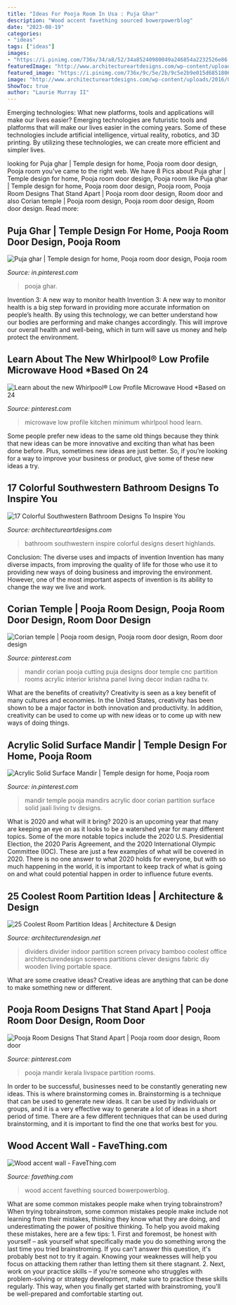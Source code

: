 ```yaml
---
title: "Ideas For Pooja Room In Usa : Puja Ghar"
description: "Wood accent favething sourced bowerpowerblog"
date: "2023-08-19"
categories:
- "ideas"
tags: ["ideas"]
images:
- "https://i.pinimg.com/736x/34/a8/52/34a85240980049a246854a2232526e86.jpg"
featuredImage: "http://www.architectureartdesigns.com/wp-content/uploads/2016/03/17-Colorful-Southwestern-Bathroom-Designs-To-Inspire-You-12.jpg"
featured_image: "https://i.pinimg.com/736x/9c/5e/2b/9c5e2b9e015d6851806f98535929a479--ikea-hacks-diy-pooja-mandir.jpg"
image: "http://www.architectureartdesigns.com/wp-content/uploads/2016/03/17-Colorful-Southwestern-Bathroom-Designs-To-Inspire-You-12.jpg"
ShowToc: true
author: "Laurie Murray II"
---
```



Emerging technologies: What new platforms, tools and applications will make our lives easier?
Emerging technologies are futuristic tools and platforms that will make our lives easier in the coming years. Some of these technologies include artificial intelligence, virtual reality, robotics, and 3D printing. By utilizing these technologies, we can create more efficient and simpler lives.

	

		
looking for Puja ghar | Temple design for home, Pooja room door design, Pooja room you've came to the right web. We have 8 Pics about Puja ghar | Temple design for home, Pooja room door design, Pooja room like Puja ghar | Temple design for home, Pooja room door design, Pooja room, Pooja Room Designs That Stand Apart | Pooja room door design, Room door and also Corian temple | Pooja room design, Pooja room door design, Room door design. Read more:
		
    
## Puja Ghar | Temple Design For Home, Pooja Room Door Design, Pooja Room

<img loading=lazy src="https://i.pinimg.com/736x/9c/5e/2b/9c5e2b9e015d6851806f98535929a479--ikea-hacks-diy-pooja-mandir.jpg" onerror="this.onerror=null;this.src='https://tse2.mm.bing.net/th?id=OIP.8m88Pm6e7O3I0-0NbzqiGQAAAA&amp;pid=15.1';" alt="Puja ghar | Temple design for home, Pooja room door design, Pooja room">

_Source: in.pinterest.com_

>pooja ghar. 

	

Invention 3: A new way to monitor health
Invention 3: A new way to monitor health is a big step forward in providing more accurate information on people’s health. By using this technology, we can better understand how our bodies are performing and make changes accordingly. This will improve our overall health and well-being, which in turn will save us money and help protect the environment.

    
## Learn About The New Whirlpool® Low Profile Microwave Hood *Based On 24

<img loading=lazy src="https://i.pinimg.com/736x/07/fd/99/07fd992424257d4a8893eee81e0068b7.jpg" onerror="this.onerror=null;this.src='https://tse3.mm.bing.net/th?id=OIP.qK2vNFVgXlUk1QRaajPx4wHaLH&amp;pid=15.1';" alt="Learn about the new Whirlpool® Low Profile Microwave Hood *Based on 24">

_Source: pinterest.com_

>microwave low profile kitchen minimum whirlpool hood learn. 

	

Some people prefer new ideas to the same old things because they think that new ideas can be more innovative and exciting than what has been done before. Plus, sometimes new ideas are just better. So, if you’re looking for a way to improve your business or product, give some of these new ideas a try.

    
## 17 Colorful Southwestern Bathroom Designs To Inspire You

<img loading=lazy src="http://www.architectureartdesigns.com/wp-content/uploads/2016/03/17-Colorful-Southwestern-Bathroom-Designs-To-Inspire-You-12.jpg" onerror="this.onerror=null;this.src='https://tse4.mm.bing.net/th?id=OIP.JPrGfBpFbWCoH5zBQWbmxwAAAA&amp;pid=15.1';" alt="17 Colorful Southwestern Bathroom Designs To Inspire You">

_Source: architectureartdesigns.com_

>bathroom southwestern inspire colorful designs desert highlands. 

	

Conclusion: The diverse uses and impacts of invention
Invention has many diverse impacts, from improving the quality of life for those who use it to providing new ways of doing business and improving the environment. However, one of the most important aspects of invention is its ability to change the way we live and work.

    
## Corian Temple | Pooja Room Design, Pooja Room Door Design, Room Door Design

<img loading=lazy src="https://i.pinimg.com/736x/f3/63/95/f363956dc7398ee9aa66ab252a35b804.jpg" onerror="this.onerror=null;this.src='https://tse3.mm.bing.net/th?id=OIP.9avW7zL_p5VBkkkrRi-JsgAAAA&amp;pid=15.1';" alt="Corian temple | Pooja room design, Pooja room door design, Room door design">

_Source: pinterest.com_

>mandir corian pooja cutting puja designs door temple cnc partition rooms acrylic interior krishna panel living decor indian radha tv. 

	

What are the benefits of creativity?
Creativity is seen as a key benefit of many cultures and economies. In the United States, creativity has been shown to be a major factor in both innovation and productivity. In addition, creativity can be used to come up with new ideas or to come up with new ways of doing things.

    
## Acrylic Solid Surface Mandir | Temple Design For Home, Pooja Room

<img loading=lazy src="https://i.pinimg.com/736x/34/a8/52/34a85240980049a246854a2232526e86.jpg" onerror="this.onerror=null;this.src='https://tse3.mm.bing.net/th?id=OIP.aNpO-BrBm6E9K8gaOuKpjwHaNs&amp;pid=15.1';" alt="Acrylic Solid Surface Mandir | Temple design for home, Pooja room">

_Source: in.pinterest.com_

>mandir temple pooja mandirs acrylic door corian partition surface solid jaali living tv designs. 

	

What is 2020 and what will it bring?
2020 is an upcoming year that many are keeping an eye on as it looks to be a watershed year for many different topics. Some of the more notable topics include the 2020 U.S. Presidential Election, the 2020 Paris Agreement, and the 2020 International Olympic Committee (IOC). These are just a few examples of what will be covered in 2020. There is no one answer to what 2020 holds for everyone, but with so much happening in the world, it is important to keep track of what is going on and what could potential happen in order to influence future events.

    
## 25 Coolest Room Partition Ideas | Architecture &amp; Design

<img loading=lazy src="https://cdn.architecturendesign.net/wp-content/uploads/2014/08/2239.jpg" onerror="this.onerror=null;this.src='https://tse1.mm.bing.net/th?id=OIP.ecpa_7Gskj2Q6siJYP2MYQAAAA&amp;pid=15.1';" alt="25 Coolest Room Partition Ideas | Architecture &amp; Design">

_Source: architecturendesign.net_

>dividers divider indoor partition screen privacy bamboo coolest office architecturendesign screens partitions clever designs fabric diy wooden living portable space. 

	

What are some creative ideas?
Creative ideas are anything that can be done to make something new or different.

    
## Pooja Room Designs That Stand Apart | Pooja Room Door Design, Room Door

<img loading=lazy src="https://i.pinimg.com/736x/67/7f/5c/677f5c35f673f32c967906255e62c831.jpg" onerror="this.onerror=null;this.src='https://tse2.mm.bing.net/th?id=OIP.Q5tyIRN910A87o6a5gDytgHaLG&amp;pid=15.1';" alt="Pooja Room Designs That Stand Apart | Pooja room door design, Room door">

_Source: pinterest.com_

>pooja mandir kerala livspace partition rooms. 

	

In order to be successful, businesses need to be constantly generating new ideas. This is where brainstorming comes in. Brainstorming is a technique that can be used to generate new ideas. It can be used by individuals or groups, and it is a very effective way to generate a lot of ideas in a short period of time. There are a few different techniques that can be used during brainstorming, and it is important to find the one that works best for you.

    
## Wood Accent Wall - FaveThing.com

<img loading=lazy src="https://www.favething.com/uploads/images/main-fave-images/wood_accent_wall-1.jpg" onerror="this.onerror=null;this.src='https://tse1.mm.bing.net/th?id=OIP.vVErq-OaZmJxIr357qjJAQHaLH&amp;pid=15.1';" alt="Wood accent wall - FaveThing.com">

_Source: favething.com_

>wood accent favething sourced bowerpowerblog. 

	

What are some common mistakes people make when trying tobrainstrom?
When trying tobrainstrom, some common mistakes people make include not learning from their mistakes, thinking they know what they are doing, and underestimating the power of positive thinking. To help you avoid making these mistakes, here are a few tips: 1. First and foremost, be honest with yourself – ask yourself what specifically made you do something wrong the last time you tried brainstroming. If you can't answer this question, it's probably best not to try it again. Knowing your weaknesses will help you focus on attacking them rather than letting them sit there stagnant. 2. Next, work on your practice skills – if you're someone who struggles with problem-solving or strategy development, make sure to practice these skills regularly. This way, when you finally get started with brainstroming, you'll be well-prepared and comfortable starting out. 
